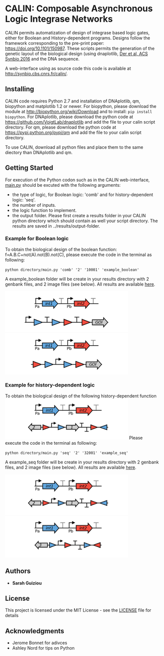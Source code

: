 # CALIN: Composable Asynchronous Logic Integrase Networks

CALIN permits automatization of design of integrase based logic gates, either for Boolean and History-dependent programs. Designs follow the framework corresponding to the pre-print paper: https://doi.org/10.1101/150987. 
These scripts permits the generation of the genetic layout of the biological design (using dnaplotlib, [Der et al, ACS Synbio 2016](http://pubs.acs.org/doi/abs/10.1021/acssynbio.6b00252) and the DNA sequence.

A web-interface using as source code this code is available at http://synbio.cbs.cnrs.fr/calin/.

## Installing

CALIN code requires Python 2.7 and installation of DNAplotlib, qm, biopython and matplotlib 1.2 or newer. 
For biopython, please download the module at http://biopython.org/wiki/Download and to install: `pip install biopython`.
For DNAplotlib, please download the python code at https://github.com/VoigtLab/dnaplotlib and add the file to your calin script directory.
For qm, please download the python code at https://pypi.python.org/pypi/qm and add the file to your calin script directory.

To use CALIN, download all python files and place them to the same diectory than DNAplotlib and qm.

## Getting Started

For execution of the Python codon such as in the CALIN web-interface, [main.py](https://github.com/sguiz/calin/blob/master/main.py) should be excuted with the following arguments: 
- the type of logic, for Boolean logic: 'comb' and for history-dependent logic: 'seq'.
- the number of inputs.
- the logic function to implement.
- the output folder.
Please first create a results folder in your CALIN python directory which should contain as well your script directory. The results are saved in ../results/output-folder.

### Example for Boolean logic

To obtain the biological design of the boolean function: f=A.B.C+not(A).not(B).not(C), please execute the code in the terminal as following:

`python directory/main.py 'comb' '2' '10001' 'example_boolean'`

A example_boolean folder will be create in your results directory with 2 genbank files, and 2 image files (see below). All results are available [here](https://github.com/sguiz/calin/tree/master/results/example_boolean).

<img src="https://github.com/sguiz/calin/blob/master/results/example_boolean/example_boolean_Strain1.png" width="400"> <img src="https://github.com/sguiz/calin/blob/master/results/example_boolean/example_boolean_Strain2.png" width="400">

### Example for history-dependent logic

To obtain the biological design of the following history-dependent function <img src="https://github.com/sguiz/calin/blob/master/results/example_seq/example_seq_Strain1.png" width="400">
Please execute the code in the terminal as following:

`python directory/main.py 'seq' '2' '32001' 'example_seq'`

A example_seq folder will be create in your results directory with 2 genbank files, and 2 image files (see below). All results are available [here](https://github.com/sguiz/calin/tree/master/results/example_seq).

<img src="https://github.com/sguiz/calin/blob/master/results/example_seq/example_seq_Strain1.png" width="400"> <img src="https://github.com/sguiz/calin/blob/master/results/example_seq/example_seq_Strain2.png" width="400">

## Authors

* **Sarah Guiziou**

## License

This project is licensed under the MIT License - see the [LICENSE](LICENSE) file for details

## Acknowledgments

* Jerome Bonnet for adivces
* Ashley Nord for tips on Python

